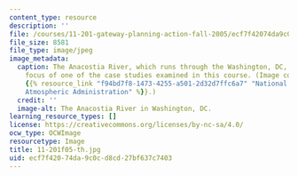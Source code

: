 ```yaml
---
content_type: resource
description: ''
file: /courses/11-201-gateway-planning-action-fall-2005/ecf7f42074da9c0cd8cd27bf637c7403_11-201f05-th.jpg
file_size: 8581
file_type: image/jpeg
image_metadata:
  caption: The Anacostia River, which runs through the Washington, DC, area is the
    focus of one of the case studies examined in this course. (Image courtesy of the
    {{% resource_link "f94bd7f8-1473-4255-a501-2d32d7ffc6a7" "National Oceanic and
    Atmospheric Administration" %}}.)
  credit: ''
  image-alt: The Anacostia River in Washington, DC.
learning_resource_types: []
license: https://creativecommons.org/licenses/by-nc-sa/4.0/
ocw_type: OCWImage
resourcetype: Image
title: 11-201f05-th.jpg
uid: ecf7f420-74da-9c0c-d8cd-27bf637c7403
---
```

